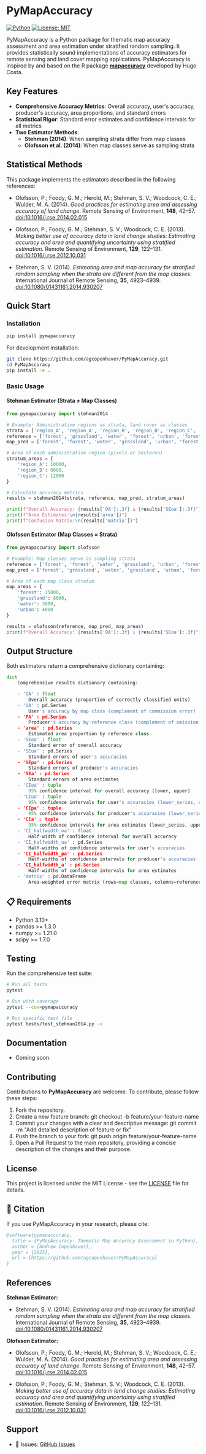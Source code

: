 # PyMapAccuracy

[![Python](https://img.shields.io/badge/python-3.10+-blue.svg)](https://www.python.org/downloads/)
[![License: MIT](https://img.shields.io/badge/License-MIT-yellow.svg)](https://opensource.org/licenses/MIT)

PyMapAccuracy is a Python package for thematic map accuracy assessment and area estimation under stratified random sampling. It provides statistically sound implementations of accuracy estimators for remote sensing and land cover mapping applications. PyMapAccuracy is inspired by and based on the R package [**mapaccuracy**](https://cran.r-project.org/web/packages/mapaccuracy/index.html) developed by Hugo Costa.

##  Key Features

- **Comprehensive Accuracy Metrics**: Overall accuracy, user's accuracy, producer's accuracy, area proportions, and standard errors
- **Statistical Rigor**: Standard error estimates and confidence intervals for all metrics
- **Two Estimator Methods**:
  - **Stehman (2014)**: When sampling strata differ from map classes
  - **Olofsson et al. (2014)**: When map classes serve as sampling strata

## Statistical Methods

This package implements the estimators described in the following references:

- Olofsson, P.; Foody, G. M.; Herold, M.; Stehman, S. V.; Woodcock, C. E.; Wulder, M. A. (2014). *Good practices for estimating area and assessing accuracy of land change*. Remote Sensing of Environment, **148**, 42–57. [doi:10.1016/j.rse.2014.02.015](https://doi.org/10.1016/j.rse.2014.02.015)

- Olofsson, P.; Foody, G. M.; Stehman, S. V.; Woodcock, C. E. (2013). *Making better use of accuracy data in land change studies: Estimating accuracy and area and quantifying uncertainty using stratified estimation*. Remote Sensing of Environment, **129**, 122–131. [doi:10.1016/j.rse.2012.10.031](https://doi.org/10.1016/j.rse.2012.10.031)

- Stehman, S. V. (2014). *Estimating area and map accuracy for stratified random sampling when the strata are different from the map classes*. International Journal of Remote Sensing, **35**, 4923–4939. [doi:10.1080/01431161.2014.930207](https://doi.org/10.1080/01431161.2014.930207)


##  Quick Start

### Installation

```bash
pip install pymapaccuracy
```

For development installation:
```bash
git clone https://github.com/agcopenhaver/PyMapAccuracy.git
cd PyMapAccuracy
pip install -e .
```

### Basic Usage

#### Stehman Estimator (Strata ≠ Map Classes)

```python
from pymapaccuracy import stehman2014

# Example: Administrative regions as strata, land cover as classes
strata = ['region_A', 'region_A', 'region_B', 'region_B', 'region_C', 'region_C']
reference = ['forest', 'grassland', 'water', 'forest', 'urban', 'forest']
map_pred = ['forest', 'forest', 'water', 'grassland', 'urban', 'forest']

# Area of each administrative region (pixels or hectares)
stratum_areas = {
    'region_A': 10000,
    'region_B': 8000,
    'region_C': 12000
}

# Calculate accuracy metrics
results = stehman2014(strata, reference, map_pred, stratum_areas)

print(f"Overall Accuracy: {results['OA']:.3f} ± {results['SEoa']:.3f}")
print(f"Area Estimates:\n{results['area']}")
print(f"Confusion Matrix:\n{results['matrix']}")
```

#### Olofsson Estimator (Map Classes = Strata)

```python
from pymapaccuracy import olofsson

# Example: Map classes serve as sampling strata
reference = ['forest', 'forest', 'water', 'grassland', 'urban', 'forest']
map_pred = ['forest', 'grassland', 'water', 'grassland', 'urban', 'forest']

# Area of each map class stratum
map_areas = {
    'forest': 15000,
    'grassland': 8000,
    'water': 3000,
    'urban': 4000
}

results = olofsson(reference, map_pred, map_areas)
print(f"Overall Accuracy: {results['OA']:.3f} ± {results['SEoa']:.3f}")
```

## Output Structure

Both estimators return a comprehensive dictionary containing:

```python
dict
    Comprehensive results dictionary containing:

    - 'OA' : float
        Overall accuracy (proportion of correctly classified units)
    - 'UA' : pd.Series
        User's accuracy by map class (complement of commission error)
    - 'PA' : pd.Series
        Producer's accuracy by reference class (complement of omission error)
    - 'area' : pd.Series
        Estimated area proportion by reference class
    - 'SEoa' : float
        Standard error of overall accuracy
    - 'SEua' : pd.Series
        Standard errors of user's accuracies
    - 'SEpa' : pd.Series
        Standard errors of producer's accuracies
    - 'SEa' : pd.Series
        Standard errors of area estimates
    - 'CIoa' : tuple
        95% confidence interval for overall accuracy (lower, upper)
    - 'CIua' : tuple
        95% confidence intervals for user's accuracies (lower_series, upper_series)
    - 'CIpa' : tuple
        95% confidence intervals for producer's accuracies (lower_series, upper_series)
    - 'CIa' : tuple
        95% confidence intervals for area estimates (lower_series, upper_series)
    - 'CI_halfwidth_oa' : float
        Half-width of confidence interval for overall accuracy
    - 'CI_halfwidth_ua' : pd.Series
        Half-widths of confidence intervals for user's accuracies
    - 'CI_halfwidth_pa' : pd.Series
        Half-widths of confidence intervals for producer's accuracies
    - 'CI_halfwidth_a' : pd.Series
        Half-widths of confidence intervals for area estimates
    - 'matrix' : pd.DataFrame
        Area-weighted error matrix (rows=map classes, columns=reference classes)
```

## 📋 Requirements

- Python 3.10+
- pandas >= 1.3.0
- numpy >= 1.21.0
- scipy >= 1.7.0

##  Testing

Run the comprehensive test suite:

```bash
# Run all tests
pytest

# Run with coverage
pytest --cov=pymapaccuracy

# Run specific test file
pytest tests/test_stehman2014.py -v
```

##  Documentation

- Coming soon.

##  Contributing

Contributions to **PyMapAccuracy** are welcome. To contribute, please follow these steps:

1. Fork the repository.
2. Create a new feature branch:
   git checkout -b feature/your-feature-name
3. Commit your changes with a clear and descriptive message:
   git commit -m "Add detailed description of feature or fix"
4. Push the branch to your fork:
   git push origin feature/your-feature-name
5. Open a Pull Request to the main repository, providing a concise description of the changes and their purpose.
##  License

This project is licensed under the MIT License - see the [LICENSE](LICENSE) file for details.

## 📖 Citation

If you use PyMapAccuracy in your research, please cite:

```bibtex
@software{pymapaccuracy,
  title = {PyMapAccuracy: Thematic Map Accuracy Assessment in Python},
  author = {Andrew Copenhaver},
  year = {2025},
  url = {https://github.com/agcopenhaver/PyMapAccuracy}
}
```

##  References

**Stehman Estimator:**
- Stehman, S. V. (2014). *Estimating area and map accuracy for stratified random sampling when the strata are different from the map classes*. International Journal of Remote Sensing, **35**, 4923–4939. [doi:10.1080/01431161.2014.930207](https://doi.org/10.1080/01431161.2014.930207)


**Olofsson Estimator:**
- Olofsson, P.; Foody, G. M.; Herold, M.; Stehman, S. V.; Woodcock, C. E.; Wulder, M. A. (2014). *Good practices for estimating area and assessing accuracy of land change*. Remote Sensing of Environment, **148**, 42–57. [doi:10.1016/j.rse.2014.02.015](https://doi.org/10.1016/j.rse.2014.02.015)

- Olofsson, P.; Foody, G. M.; Stehman, S. V.; Woodcock, C. E. (2013). *Making better use of accuracy data in land change studies: Estimating accuracy and area and quantifying uncertainty using stratified estimation*. Remote Sensing of Environment, **129**, 122–131. [doi:10.1016/j.rse.2012.10.031](https://doi.org/10.1016/j.rse.2012.10.031)

##  Support

- 🐛 Issues: [GitHub Issues](https://github.com/agcopenhaver/PyMapAccuracy/issues)
